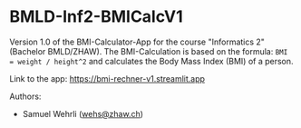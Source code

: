 # BMLD-Inf2-BMICalcV1

Version 1.0 of the BMI-Calculator-App for the course "Informatics 2" (Bachelor BMLD/ZHAW). The BMI-Calculation is based on the formula: `BMI = weight / height^2` and calculates the Body Mass Index (BMI) of a person. 

Link to the app: https://bmi-rechner-v1.streamlit.app

Authors: 
- Samuel Wehrli (wehs@zhaw.ch)
